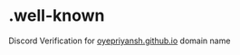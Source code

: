# .well-known
Discord Verification for [oyepriyansh.github.io](https://oyepriyansh.github.io) domain name
